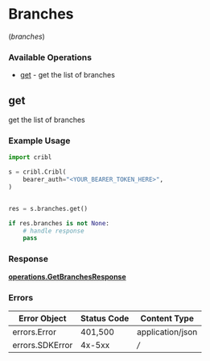# Branches
(*branches*)

### Available Operations

* [get](#get) - get the list of branches

## get

get the list of branches

### Example Usage

```python
import cribl

s = cribl.Cribl(
    bearer_auth="<YOUR_BEARER_TOKEN_HERE>",
)


res = s.branches.get()

if res.branches is not None:
    # handle response
    pass
```


### Response

**[operations.GetBranchesResponse](../../models/operations/getbranchesresponse.md)**
### Errors

| Error Object     | Status Code      | Content Type     |
| ---------------- | ---------------- | ---------------- |
| errors.Error     | 401,500          | application/json |
| errors.SDKError  | 4x-5xx           | */*              |
